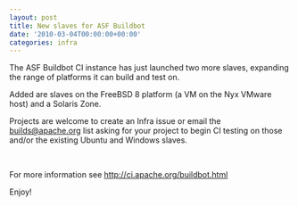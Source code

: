 ```yaml
---
layout: post
title: New slaves for ASF Buildbot
date: '2010-03-04T00:00:00+00:00'
categories: infra
---
```

<p>The ASF Buildbot CI instance has just launched two more slaves, expanding the range of platforms it can build and test on.</p>
  <p>Added are slaves on the FreeBSD 8 platform (a VM on the Nyx VMware host)&nbsp;and a Solaris Zone.</p>
  <p>Projects are welcome to create an Infra issue or email the <a href="mailto:builds@apache.org">builds@apache.org</a> list asking for your project to begin CI testing on those and/or the existing Ubuntu and Windows slaves.</p>
  <p>&nbsp;</p>
  <p>For more information see <a href="http://ci.apache.org/buildbot.html">http://ci.apache.org/buildbot.html</a></p>
  <p>Enjoy!</p>
